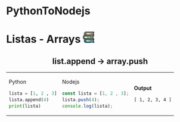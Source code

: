 # PythonToNodejs

# Listas - Arrays <img src="https://github.com/gusantos1/PythonToNodejs/blob/main/img/books.svg" width="30">

<div align="center">
<h2>list.append → array.push</h2>
<table>
<tr>
<td>
<p>Python</p>

  ```python
  lista = [1, 2 , 3]
  lista.append(4)
  print(lista)
  ```
</td>
<td>
<p>Nodejs</p>

  ```javascript
  const lista = [1, 2 , 3];
  lista.push(4);
  console.log(lista);
  ```
</td>
<td>
<p><strong>Output</strong>

  ```
  [ 1, 2, 3, 4 ]
  ```
  </p>
</td>
</tr>
</table>
</div>